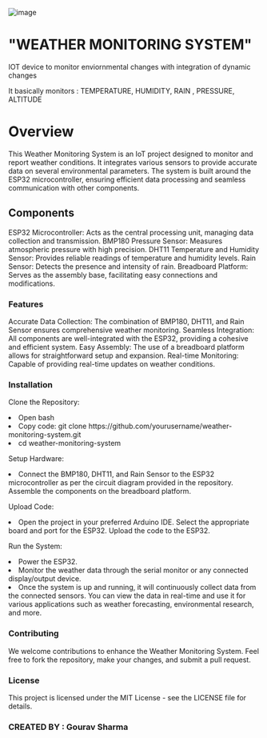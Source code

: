 ![image](https://github.com/Pettyman123/IOT-Project/assets/96339698/b8580da5-64af-474e-a081-9803635ab68d)



<h1><b>"WEATHER MONITORING SYSTEM"</b></h1>
<p>IOT device to monitor enviornmental changes with integration of dynamic changes</p>
<p>It basically monitors : TEMPERATURE, HUMIDITY, RAIN , PRESSURE, ALTITUDE</p>

<h1>Overview</h1>
This Weather Monitoring System is an IoT project designed to monitor and report weather conditions. It integrates various sensors to provide accurate data on several environmental parameters. The system is built around the ESP32 microcontroller, ensuring efficient data processing and seamless communication with other components.

<h2>Components</h2>
ESP32 Microcontroller: Acts as the central processing unit, managing data collection and transmission.
BMP180 Pressure Sensor: Measures atmospheric pressure with high precision.
DHT11 Temperature and Humidity Sensor: Provides reliable readings of temperature and humidity levels.
Rain Sensor: Detects the presence and intensity of rain.
Breadboard Platform: Serves as the assembly base, facilitating easy connections and modifications.

<h3>Features</h3>
Accurate Data Collection: The combination of BMP180, DHT11, and Rain Sensor ensures comprehensive weather monitoring.
Seamless Integration: All components are well-integrated with the ESP32, providing a cohesive and efficient system.
Easy Assembly: The use of a breadboard platform allows for straightforward setup and expansion.
Real-time Monitoring: Capable of providing real-time updates on weather conditions.

<h3>Installation</h3>
<p>Clone the Repository:</p>

<li>Open bash</li>
<li>Copy code: git clone https://github.com/yourusername/weather-monitoring-system.git</li>
<li>cd weather-monitoring-system</li>
<p>Setup Hardware:</p>

<li>Connect the BMP180, DHT11, and Rain Sensor to the ESP32 microcontroller as per the circuit diagram provided in the repository.
Assemble the components on the breadboard platform.</li>
<p>Upload Code:</p>

<li>Open the project in your preferred Arduino IDE.
Select the appropriate board and port for the ESP32.
Upload the code to the ESP32.</li>

<p>Run the System:</p>

<li>Power the ESP32.</li>
<li>Monitor the weather data through the serial monitor or any connected display/output device.</li>
<li>Once the system is up and running, it will continuously collect data from the connected sensors. You can view the data in real-time and use it for various applications such as weather forecasting, environmental research, and more.</li>

<h3>Contributing</h3>
We welcome contributions to enhance the Weather Monitoring System. Feel free to fork the repository, make your changes, and submit a pull request.

<h3>License</h3>
This project is licensed under the MIT License - see the LICENSE file for details.


<h3>CREATED BY : Gourav Sharma</h3> 

